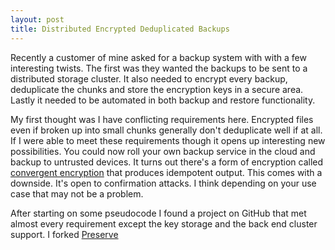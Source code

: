 ```yaml
---
layout: post
title: Distributed Encrypted Deduplicated Backups
---
```

Recently a customer of mine asked for a backup system with with a few interesting twists. The first was they wanted the backups to be sent to a distributed storage cluster. It also needed to encrypt every backup, deduplicate the chunks and store the encryption keys in a secure area. Lastly it needed to be automated in both backup and restore functionality. 

My first thought was I have conflicting requirements here. Encrypted files even if broken up into small chunks generally don't deduplicate well if at all. If I were able to meet these requirements though it opens up interesting new possibilities. You could now roll your own backup service in the cloud and backup to untrusted devices. It turns out there's a form of encryption called [convergent encryption](https://en.m.wikipedia.org/wiki/Convergent_encryption) that produces idempotent output.  This comes with a downside. It's open to confirmation attacks. I think depending on your use case that may not be a problem. 

After starting on some pseudocode I found a project on GitHub that met almost every requirement except the key storage and the back end cluster support. I forked [Preserve]()
